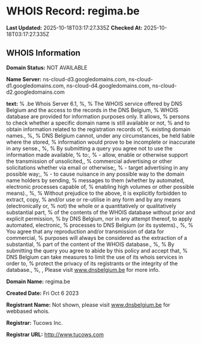 # WHOIS Record: regima.be

**Last Updated:** 2025-10-18T03:17:27.335Z
**Checked At:** 2025-10-18T03:17:27.335Z

## WHOIS Information

**Domain Status:** NOT AVAILABLE

**Name Server:** ns-cloud-d3.googledomains.com, ns-cloud-d1.googledomains.com, ns-cloud-d4.googledomains.com, ns-cloud-d2.googledomains.com

**text:** % .be Whois Server 6.1, %, % The WHOIS service offered by DNS Belgium and the access to the records in the DNS Belgium, % WHOIS database are provided for information purposes only. It allows, % persons to check whether a specific domain name is still available or not, % and to obtain information related to the registration records of, % existing domain names., %, % DNS Belgium cannot, under any circumstances, be held liable where the stored, % information would prove to be incomplete or inaccurate in any sense., %, % By submitting a query you agree not to use the information made available, % to:, %   - allow, enable or otherwise support the transmission of unsolicited,, %     commercial advertising or other solicitations whether via email or otherwise;, %   - target advertising in any possible way;, %   - to cause nuisance in any possible way to the domain name holders by sending, %     messages to them (whether by automated, electronic processes capable of, %     enabling high volumes or other possible means)., %, % Without prejudice to the above, it is explicitly forbidden to extract, copy, % and/or use or re-utilise in any form and by any means (electronically or, % not) the whole or a quantitatively or qualitatively substantial part, % of the contents of the WHOIS database without prior and explicit permission, % by DNS Belgium, nor in any attempt thereof, to apply automated, electronic, % processes to DNS Belgium (or its systems)., %, % You agree that any reproduction and/or transmission of data for commercial, % purposes will always be considered as the extraction of a substantial, % part of the content of the WHOIS database., %, % By submitting the query you agree to abide by this policy and accept that, % DNS Belgium can take measures to limit the use of its whois services in order to, % protect the privacy of its registrants or the integrity of the database., %, , Please visit www.dnsbelgium.be for more info.

**Domain Name:** regima.be

**Created Date:** Fri Oct 6 2023

**Registrant Name:** Not shown, please visit www.dnsbelgium.be for webbased whois.

**Registrar:** Tucows Inc.

**Registrar URL:** http://www.tucows.com

